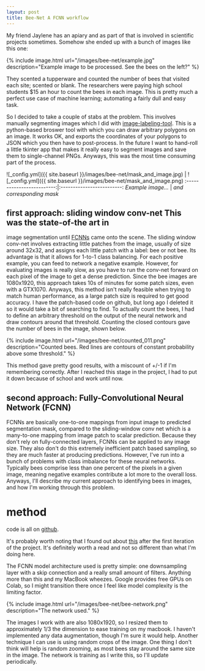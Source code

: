 ```yaml
--- 
layout: post
title: Bee-Net A FCNN workflow 
---
```


My friend Jaylene has an apiary and as part of that is involved in scientific
projects sometimes.  Somehow she ended up with a bunch of images like this one:

{% include image.html url="/images/bee-net/example.jpg" description="Example
image to be processed. See the bees on the left?" %}

They scented a tupperware and counted the number of bees that visited each site;
scented or blank. The researchers were paying high school students $15 an hour
to count the bees in each image. This is pretty much a perfect use case of
machine learning; automating a fairly dull and easy task. 

So I decided to take a couple of stabs at the problem. This involves manually
segmenting images which I did with
[image-labeling-tool](https://bitbucket.org/ueacomputervision/image-labelling-tool/src/master/).
This is a python-based broswer tool with which you can draw arbitrary polygons
on an image. It works OK, and exports the coordinates of your polygons to JSON
which you then have to post-process. In the future I want to hand-roll a little
tkinter app that makes it really easy to segment images and save them to
single-channel PNGs. Anyways, this was the most time consuming part of the
process.

![_config.yml]({{ site.baseurl }}/images/bee-net/mask_and_image.jpg) |
![_config.yml]({{ site.baseurl }}/images/bee-net/mask_and_image.png)
:-------------------------:|:-------------------------: <em>Example
image...</em>             |  <em>and corresponding mask</em> 




## first approach: sliding window conv-net This was the state-of-the art in
image segmentation until
[FCNNs](https://people.eecs.berkeley.edu/~jonlong/long_shelhamer_fcn.pdf) came
onto the scene. The sliding window conv-net involves extracting little patches
from the image, usually of size around 32x32, and assigns each little patch with
a label: bee or not bee. Its advantage is that it allows for 1-to-1 class
balancing. For each positive example, you can feed to network a negative
example. However, for evaluating images is really slow, as you have to run the
conv-net forward on each pixel of the image to get a dense prediction. Since the
bee images are 1080x1920, this approach takes 10s of minutes for some patch
sizes, even with a GTX1070. Anyways, this method isn't really feasible when
trying to match human performance, as a large patch size is required to get good
accuracy. I have the patch-based code on github, but long ago I deleted it so it
would take a bit of searching to find. To actually count the bees, I had to
define an arbitrary threshold on the output of the neural network and draw
contours around that threshold. Counting the closed contours gave the number of
bees in the image, shown below. 

{% include image.html url="/images/bee-net/counted_011.png" description="Counted
bees. Red lines are contours of constant probability above some threshold." %}

This method gave pretty good results, with a miscount of +/-1 if I'm remembering
correctly. After I reached this stage in the project, I had to put it down
because of school and work until now. 


## second approach: Fully-Convolutional Neural Network (FCNN)

FCNNs are basically one-to-one mappings from input image to predicted
segmentation mask, compared to the sliding-window conv net which is a
many-to-one mapping from image patch to scalar prediction. Because they don't
rely on fully-connected layers, FCNNs can be applied to any image size. They
also don't do this extremely inefficient patch based sampling, so they are much
faster at producing predictions. However, I've run into a bunch of problems with
class imbalance for these neural networks. Typically bees comprise less than one
percent of the pixels in a given image, meaning negative examples contribute a
lot more to the overall loss. Anyways, I'll describe my current approach to
identifying bees in images, and how I'm working through this problem.






# method

code is all on [github](https://github.com/tcolligan4/bee-network).

It's probably worth noting that I found out about
[this](http://matpalm.com/blog/counting_bees/) after the first iteration of the
project. It's definitely worth a read and not so different than what I'm doing
here. 

The FCNN model architecture used is pretty simple: one downsampling layer with a
skip connection and a really small amount of filters. Anything more than this
and my MacBook wheezes. Google provides free GPUs on Colab, so I might
transition there once I feel like model complexity is the limiting factor.

{% include image.html url="/images/bee-net/bee-network.png" description="The
network used." %}

The images I work with are also 1080x1920, so I resized them to approximately
1/3 the dimension to ease training on my macbook.  I haven't implemented any
data augmentation, though I'm sure it would help. Another technique I can use is
using random crops of the image. One thing I don't think will help is random
zooming, as most bees stay around the same size in the image. The network is
training as I write this, so I'll update periodically.






